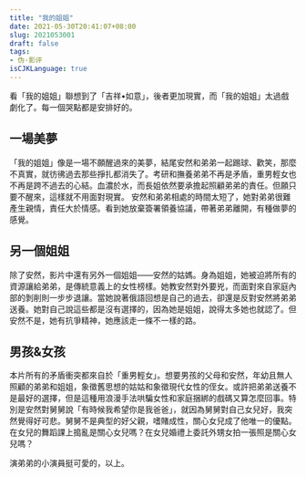 ```yaml
---
title: "我的姐姐"
date: 2021-05-30T20:41:07+08:00
slug: 2021053001
draft: false
tags:
- 伪·影评
isCJKLanguage: true
---
```




看「我的姐姐」聯想到了「吉祥•如意」，後者更加現實，而「我的姐姐」太過戲劇化了。每一個哭點都是安排好的。

## 一場美夢
「我的姐姐」像是一場不願醒過來的美夢，結尾安然和弟弟一起踢球、歡笑，那麼不真實，就彷彿過去那些掙扎都消失了。考研和撫養弟弟不再是矛盾，重男輕女也不再是跨不過去的心結。血濃於水，而長姐依然要承擔起照顧弟弟的責任。但願只要不醒來，這樣就不用面對現實。
安然和弟弟相處的時間太短了，她對弟弟很難產生親情，責任大於情感。看到她放棄簽署領養協議，帶著弟弟離開，有種做夢的感覺。
## 另一個姐姐
除了安然，影片中還有另外一個姐姐——安然的姑媽。身為姐姐，她被迫將所有的資源讓給弟弟，是傳統意義上的女性榜樣。她教安然對外要兇，而面對來自家庭內部的剝削則一步步退讓。當她說著俄語回想是自己的過去，卻還是反對安然將弟弟送養。她對自己說這些都是沒有選擇的，因為她是姐姐，說得太多她也就認了。但安然不是，她有抗爭精神，她應該走一條不一樣的路。
## 男孩&女孩
本片所有的矛盾衝突都來自於「重男輕女」。想要男孩的父母和安然，年幼且無人照顧的弟弟和姐姐，象徵舊思想的姑姑和象徵現代女性的侄女。或許把弟弟送養不是最好的選擇，但是這種用浪漫手法哄騙女性和家庭捆綁的戲碼又算怎麼回事。特別是安然對舅舅說「有時候我希望你是我爸爸」，就因為舅舅對自己女兒好，我突然覺得好可悲。舅舅不是典型的好父親，嗜賭成性，關心女兒成了他唯一的優點。在女兒的舞蹈課上搗亂是關心女兒嗎？在女兒婚禮上委託外甥女拍一張照是關心女兒嗎？

演弟弟的小演員挺可愛的，以上。